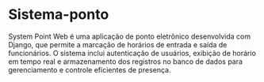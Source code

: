 # Sistema-ponto
System Point Web é uma aplicação de ponto eletrônico desenvolvida com Django, que permite a marcação de horários de entrada e saída de funcionários. O sistema inclui autenticação de usuários, exibição de horário em tempo real e armazenamento dos registros no banco de dados para gerenciamento e controle eficientes de presença.
